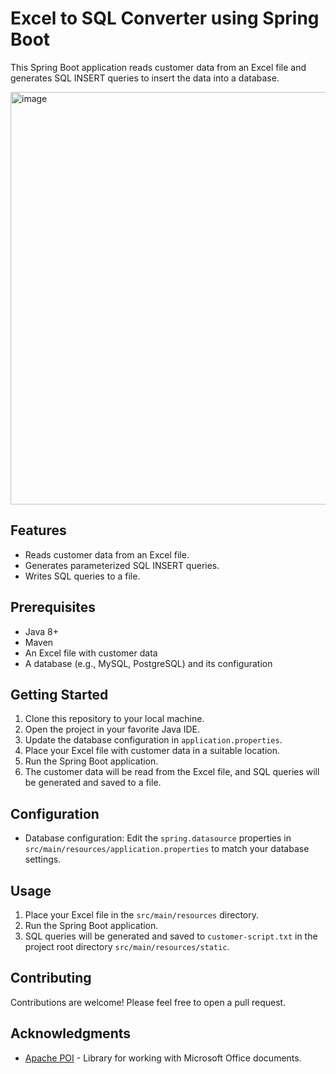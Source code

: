 
# Excel to SQL Converter using Spring Boot

This Spring Boot application reads customer data from an Excel file and generates SQL INSERT queries to insert the data into a database.


<img width="660" alt="image" src="https://github.com/Red-Mal/Excel-Parser-spring-boot/assets/57734887/885eabe1-b232-47cb-9b2d-8fabe3d6c33e">




## Features

- Reads customer data from an Excel file.
- Generates parameterized SQL INSERT queries.
- Writes SQL queries to a file.

## Prerequisites

- Java 8+
- Maven
- An Excel file with customer data
- A database (e.g., MySQL, PostgreSQL) and its configuration

## Getting Started

1. Clone this repository to your local machine.
2. Open the project in your favorite Java IDE.
3. Update the database configuration in `application.properties`.
4. Place your Excel file with customer data in a suitable location.
5. Run the Spring Boot application.
6. The customer data will be read from the Excel file, and SQL queries will be generated and saved to a file.

## Configuration

- Database configuration: Edit the `spring.datasource` properties in `src/main/resources/application.properties` to match your database settings.

## Usage

1. Place your Excel file in the `src/main/resources` directory.
2. Run the Spring Boot application.
3. SQL queries will be generated and saved to `customer-script.txt` in the project root directory `src/main/resources/static`.

## Contributing

Contributions are welcome! Please feel free to open a pull request.


## Acknowledgments

- [Apache POI](https://poi.apache.org/) - Library for working with Microsoft Office documents.

